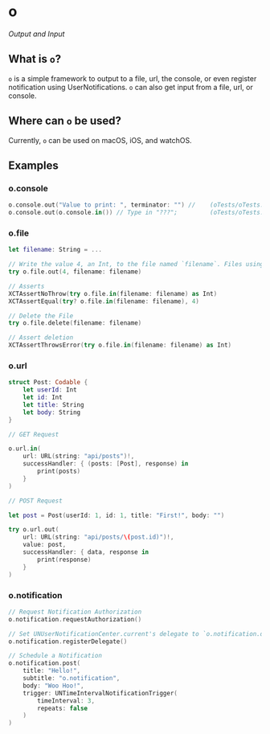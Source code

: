 # o

*Output and Input*

## What is `o`?

`o` is a simple framework to output to a file, url, the console, or even register notification using UserNotifications. `o` can also get input from a file, url, or console.

## Where can `o` be used?

Currently, `o` can be used on macOS, iOS, and watchOS. 

## Examples

### o.console
```swift
o.console.out("Value to print: ", terminator: "") //    (oTests/oTests.swift@7) [testExample()]: Value to print:
o.console.out(o.console.in()) // Type in "???";         (oTests/oTests.swift@8) [testExample()]: Optional("???")
```

### o.file
```swift
let filename: String = ...

// Write the value 4, an Int, to the file named `filename`. Files using o.file are base64Encoded.
try o.file.out(4, filename: filename)

// Asserts
XCTAssertNoThrow(try o.file.in(filename: filename) as Int)
XCTAssertEqual(try? o.file.in(filename: filename), 4)

// Delete the File
try o.file.delete(filename: filename)

// Assert deletion
XCTAssertThrowsError(try o.file.in(filename: filename) as Int)
```

### o.url
```swift
struct Post: Codable {
    let userId: Int
    let id: Int
    let title: String
    let body: String
}

// GET Request

o.url.in(
    url: URL(string: "api/posts")!,
    successHandler: { (posts: [Post], response) in
        print(posts)
    }
)

// POST Request

let post = Post(userId: 1, id: 1, title: "First!", body: "")

try o.url.out(
    url: URL(string: "api/posts/\(post.id)")!,
    value: post,
    successHandler: { data, response in
        print(response)
    }
)
```

### o.notification
```swift
// Request Notification Authorization 
o.notification.requestAuthorization()

// Set UNUserNotificationCenter.current's delegate to `o.notification.delegate`
o.notification.registerDelegate()

// Schedule a Notification
o.notification.post(
    title: "Hello!",
    subtitle: "o.notification",
    body: "Woo Hoo!",
    trigger: UNTimeIntervalNotificationTrigger(
        timeInterval: 3,
        repeats: false
    )
)
```
